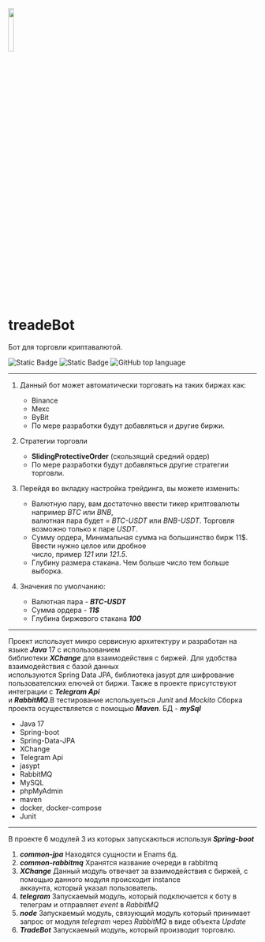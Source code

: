 <img src="https://raw.githubusercontent.com/NobSxD/treadeBot/b6d01b48c5ca525eda359f83175d535d1c84bf6a/probot.svg" width="15%"> 

# treadeBot 

Бот для торговли криптавалютой.

![Static Badge](https://img.shields.io/badge/treadBOT-Chesnokov-%09%230000CD)
![Static Badge](https://img.shields.io/badge/java-17-%23FF7F50)
![GitHub top language](https://img.shields.io/github/languages/top/NobSxD/treadeBot)

___

1. Данный бот может автоматически торговать на таких биржах как:
   - Binance
   - Mexc
   - ByBit
   - По мере разработки будут добавляться и другие биржи.

2. Стратегии торговли
   - **SlidingProtectiveOrder** (скользящий средний ордер)
   - По мере разработки будут добавляться другие стратегии торговли.
3. Перейдя во вкладку настройка трейдинга, вы можете изменить:
    - Валютную пару, вам достаточно ввести тикер криптовалюты например *BTC* или *BNB*, <br>
      валютная пара будет = *BTC-USDT* или *BNB-USDT*. Торговля возможно только к паре *USDT*.
    - Сумму ордера, Минимальная сумма на большинство бирж 11$. Ввести нужно целое или дробное<br>
   число, пример *121* или *121.5*.
    - Глубину размера стакана. Чем больше число тем больше выборка. 
4. Значения по умолчанию:
   - Валютная пара - ___BTC-USDT___
   - Сумма ордера - ___11$___
   - Глубина биржевого стакана ___100___
___
Проект  использует микро сервисную архитектуру и разработан на языке ___Java___ 17 с использованием<br>
библиотеки ___XChange___ для взаимодействия с биржей. Для удобства взаимодействия с базой данных   <br>
используются Spring Data JPA, библиотека jasypt для шифрование пользователских елючей от биржи. Также в проекте присутствуют интеграции с ___Telegram Api___  <br>
 и ___RabbitMQ___.В тестирование используеться *Junit* and *Mockito* Сборка проекта осуществляется с помощью ___Maven___. БД -  ___mySql___ <br>

- Java 17
- Spring-boot
- Spring-Data-JPA
- XChange
- Telegram Api
- jasypt
- RabbitMQ
- MySQL
- phpMyAdmin
- maven
- docker, docker-compose
- Junit
---
В проекте 6 модулей 3 из которых запускаються используя ___Spring-boot___ 
1. ***common-jpa***   Находятся сущности и Enams бд.
2. ***common-rabbitmq*** Хранятся название очереди в rabbitmq
3. ***XChange*** Данный модуль отвечает за взаимодействия с биржей, с помощью данного модуля происходит instance <br>
аккаунта, который указал пользователь.
4. ***telegram*** Запускаемый модуль, который подключается к боту в телеграм и отправляет *event* в *RabbitMQ*
5. ***node*** Запускаемый модуль, связующий модуль который принимает запрос от модуля *telegram* через *RabbitMQ* в виде объекта *Update*
6. ***TradeBot***  Запускаемый модуль, который производит торговлю. 
